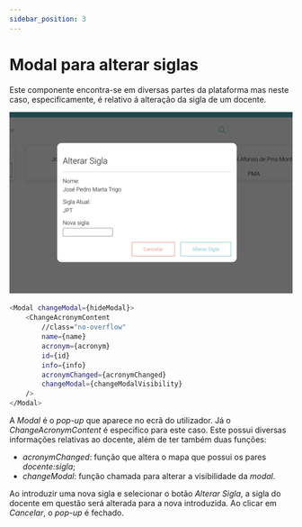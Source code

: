 ```yaml
---
sidebar_position: 3
---
```


# Modal para alterar siglas

Este componente encontra-se em diversas partes da plataforma mas neste caso, especificamente, é relativo á alteração da sigla de um docente.

![SearchBar](./modal.png)

```bash
<Modal changeModal={hideModal}>
    <ChangeAcronymContent
        //class="no-overflow"
        name={name}
        acronym={acronym}
        id={id}
        info={info}
        acronymChanged={acronymChanged}
        changeModal={changeModalVisibility}
    />
</Modal>
```

A *Modal* é o *pop-up* que aparece no ecrã do utilizador. Já o *ChangeAcronymContent* é especifico para este caso. Este possui diversas informações relativas ao docente, além de ter também duas funções:
- *acronymChanged*: função que altera o mapa que possui os pares *docente:sigla*;
- *changeModal*: função chamada para alterar a visibilidade da *modal*.

Ao introduzir uma nova sigla e selecionar o botão *Alterar Sigla*, a sigla do docente em questão será alterada para a nova introduzida. Ao clicar em *Cancelar*, o *pop-up* é fechado.